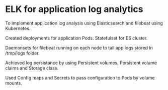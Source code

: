 # ELK for application log analytics


To implement application log analysis using Elasticsearch and filebeat using Kubernetes. 

Created deployments for application Pods. Statefulset for ES cluster.

Daemonsets for filebeat running on each node to tail app logs stored in /tmp/logs folder.

Achieved log persistance by using Persistent volumes, Persistent volume claims and Storage class.

Used Config maps and Secrets to pass configuration to Pods by volume mounts.
